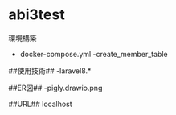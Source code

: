 # abi3test
環境構築
- docker-compose.yml
-create_member_table

##使用技術##
-laravel8.*

##ER図##
-pigly.drawio.png

##URL##
localhost